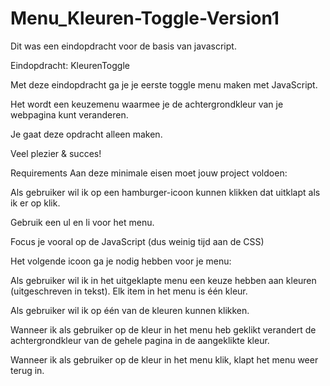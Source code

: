 # Menu_Kleuren-Toggle-Version1

Dit was een eindopdracht voor de basis van javascript. 

Eindopdracht: KleurenToggle 

Met deze eindopdracht ga je je eerste toggle menu maken met JavaScript.

Het wordt een keuzemenu waarmee je de achtergrondkleur van je webpagina kunt veranderen.

Je gaat deze opdracht alleen maken.

Veel plezier & succes! 



Requirements 
Aan deze minimale eisen moet jouw project voldoen:

Als gebruiker wil ik op een hamburger-icoon kunnen klikken dat uitklapt als ik er op klik.

Gebruik een ul en li voor het menu.

Focus je vooral op de JavaScript (dus weinig tijd aan de CSS)

Het volgende icoon ga je nodig hebben voor je menu:



Als gebruiker wil ik in het uitgeklapte menu een keuze hebben aan kleuren (uitgeschreven in tekst). Elk item in het menu is één kleur.

Als gebruiker wil ik op één van de kleuren kunnen klikken.

Wanneer ik als gebruiker op de kleur in het menu heb geklikt verandert de achtergrondkleur van de gehele pagina in de aangeklikte kleur.

Wanneer ik als gebruiker op de kleur in het menu klik, klapt het menu weer terug in.
